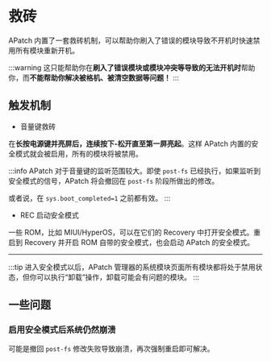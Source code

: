 # 救砖

APatch 内置了一套救砖机制，可以帮助你刷入了错误的模块导致不开机时快速禁用所有模块重新开机。

:::warning
这只能帮助你在**刷入了错误模块或模块冲突等导致的无法开机时**帮助你，而**不能帮助你解决被格机、被清空数据等问题！**
:::

## 触发机制

- 音量键救砖

在**长按电源键并亮屏后，连续按下-松开直至第一屏亮起**。这样 APatch 内置的安全模式就会被启用，所有的模块将被禁用。

:::info
APatch 对于音量键的监听范围较大。即使 `post-fs` 已经执行，如果监听到安全模式的信号，APatch 将会撤回在 `post-fs` 阶段所做出的修改。

或者说，在 `sys.boot_completed=1` 之前都有效。
:::

- REC 启动安全模式

一些 ROM，比如 MIUI/HyperOS，可以在它们的 Recovery 中打开安全模式。重启到 Recovery 并开启 ROM 自带的安全模式，也会启动 APatch 的安全模式。

---

:::tip
进入安全模式以后，APatch 管理器的系统模块页面所有模块都将处于禁用状态，但你可以执行“卸载”操作，卸载可能会有问题的模块。
:::

## 一些问题

### 启用安全模式后系统仍然崩溃

可能是撤回 `post-fs` 修改失败导致崩溃，再次强制重启即可解决。
